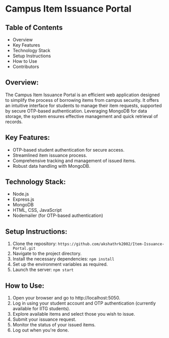 # Campus Item Issuance Portal

## Table of Contents

- Overview
- Key Features
- Technology Stack
- Setup Instructions
- How to Use
- Contributors

## Overview:

The Campus Item Issuance Portal is an efficient web application designed to simplify the process of borrowing items from campus security. It offers an intuitive interface for students to manage their item requests, supported by secure OTP-based authentication. Leveraging MongoDB for data storage, the system ensures effective management and quick retrieval of records.

## Key Features:

- OTP-based student authentication for secure access.
- Streamlined item issuance process.
- Comprehensive tracking and management of issued items.
- Robust data handling with MongoDB.

## Technology Stack:

- Node.js
- Express.js
- MongoDB
- HTML, CSS, JavaScript
- Nodemailer (for OTP-based authentication)

## Setup Instructions:

1. Clone the repository: `https://github.com/akshathrk2002/Item-Issuance-Portal.git`
2. Navigate to the project directory.
3. Install the necessary dependencies: `npm install`
4. Set up the environment variables as required.
5. Launch the server: `npm start`

## How to Use:

1. Open your browser and go to http://localhost:5050.
2. Log in using your student account and OTP authentication (currently available for IITG students).
3. Explore available items and select those you wish to issue.
4. Submit your issuance request.
5. Monitor the status of your issued items.
6. Log out when you're done.
